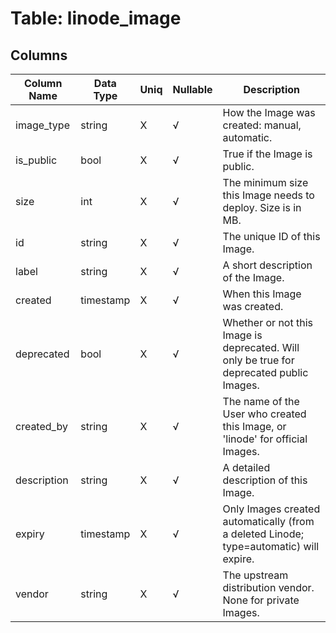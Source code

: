 # Table: linode_image

## Columns 

|  Column Name   |  Data Type  | Uniq | Nullable | Description | 
|  ----  | ----  | ----  | ----  | ---- | 
| image_type | string | X | √ | How the Image was created: manual, automatic. | 
| is_public | bool | X | √ | True if the Image is public. | 
| size | int | X | √ | The minimum size this Image needs to deploy. Size is in MB. | 
| id | string | X | √ | The unique ID of this Image. | 
| label | string | X | √ | A short description of the Image. | 
| created | timestamp | X | √ | When this Image was created. | 
| deprecated | bool | X | √ | Whether or not this Image is deprecated. Will only be true for deprecated public Images. | 
| created_by | string | X | √ | The name of the User who created this Image, or 'linode' for official Images. | 
| description | string | X | √ | A detailed description of this Image. | 
| expiry | timestamp | X | √ | Only Images created automatically (from a deleted Linode; type=automatic) will expire. | 
| vendor | string | X | √ | The upstream distribution vendor. None for private Images. | 


